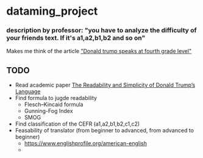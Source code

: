 # dataming_project

### description by professor: "you have to analyze the difficulty of your friends text. If it's a1,a2,b1,b2 and so on"

Makes me think of the article ["Donald trump speaks at fourth grade level"](https://www.newsweek.com/trump-fire-and-fury-smart-genius-obama-774169)

## TODO
- Read academic paper [The Readability and Simplicity of Donald Trump’s Language](https://journals.sagepub.com/doi/full/10.1177/1478929917706844?journalCode=pswa)
- Find formula to jugde readability
  - Flesch–Kincaid formula 
  - Gunning-Fog Index
  - SMOG
- Find classification of the CEFR (a1,a2,b1,b2,c1,c2)
- Feasability of translator (from beginner to advanced, from advanced to beginner)
  - https://www.englishprofile.org/american-english
  - 
